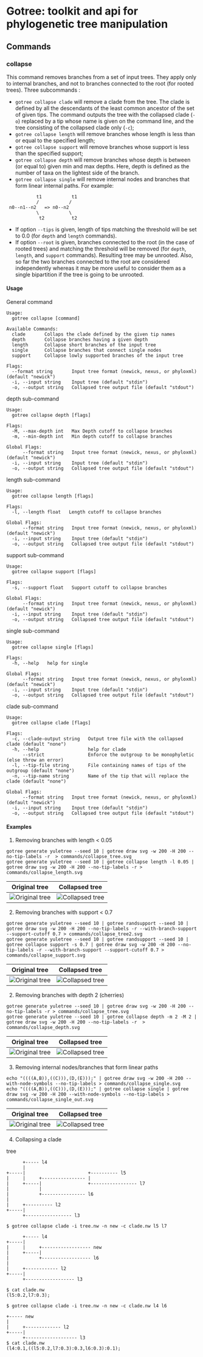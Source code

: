 # Gotree: toolkit and api for phylogenetic tree manipulation

## Commands

### collapse
This command removes branches from a set of input trees.  They apply only to internal branches, and not to branches connected to the root (for rooted trees). Three subcommands :
* `gotree collapse clade` will remove a clade from the tree. The clade is defined by all the descendants of the least common ancestor of the set of given tips. The command outputs the tree with the collapsed clade (`-o`) replaced by a tip whose name is given on the command line, and the tree consisting of the collapsed clade only (`-c`);
* `gotree collapse length`  will remove branches whose length is less than or equal to the specified length;
* `gotree collapse support` will remove branches whose support is less than the specified support;
* `gotree collapse depth` will remove branches whose depth is between (or equal to) given min and max depths. Here, depth is defined as the number of taxa on the lightest side of the branch.
* `gotree collapse single` will remove internal nodes and branches that form linear internal paths. For example:

```
           t1           t1
           /	       /
 n0--n1--n2   => n0--n2
           \	       \
            t2          t2
```

- If option `--tips` is given, length of tips matching the threshold will be set to 0.0 (for `depth` and `length` commands).
- If option `--root` is given, branches connected to the root (in the case of rooted trees) and matching the threshold will be removed (for `depth`, `length`, and `support` commands). Resulting tree may be unrooted. Also, so far the two branches connected to the root are considered independently whereas it may be more useful to consider them as a single bipartition if the tree is going to be unrooted.

#### Usage

General command
```
Usage:
  gotree collapse [command]

Available Commands:
  clade       Collaps the clade defined by the given tip names
  depth       Collapse branches having a given depth
  length      Collapse short branches of the input tree
  single      Collapse branches that connect single nodes
  support     Collapse lowly supported branches of the input tree

Flags:
  --format string       Input tree format (newick, nexus, or phyloxml) (default "newick")
  -i, --input string    Input tree (default "stdin")
  -o, --output string   Collapsed tree output file (default "stdout")
```

depth sub-command
```
Usage:
  gotree collapse depth [flags]

Flags:
  -M, --max-depth int   Max Depth cutoff to collapse branches
  -m, --min-depth int   Min depth cutoff to collapse branches

Global Flags:
      --format string   Input tree format (newick, nexus, or phyloxml) (default "newick")
  -i, --input string    Input tree (default "stdin")
  -o, --output string   Collapsed tree output file (default "stdout")
```

length sub-command
```
Usage:
  gotree collapse length [flags]

Flags:
  -l, --length float   Length cutoff to collapse branches

Global Flags:
      --format string   Input tree format (newick, nexus, or phyloxml) (default "newick")
  -i, --input string    Input tree (default "stdin")
  -o, --output string   Collapsed tree output file (default "stdout")
```

support sub-command
```
Usage:
  gotree collapse support [flags]

Flags:
  -s, --support float   Support cutoff to collapse branches

Global Flags:
      --format string   Input tree format (newick, nexus, or phyloxml) (default "newick")
  -i, --input string    Input tree (default "stdin")
  -o, --output string   Collapsed tree output file (default "stdout")
```

single sub-command
```
Usage:
  gotree collapse single [flags]

Flags:
  -h, --help   help for single

Global Flags:
      --format string   Input tree format (newick, nexus, or phyloxml) (default "newick")
  -i, --input string    Input tree (default "stdin")
  -o, --output string   Collapsed tree output file (default "stdout")
```

clade sub-command
```
Usage:
  gotree collapse clade [flags]

Flags:
  -c, --clade-output string   Output tree file with the collapsed clade (default "none")
  -h, --help                  help for clade
      --strict                Enforce the outgroup to be monophyletic (else throw an error)
  -l, --tip-file string       File containing names of tips of the outgroup (default "none")
  -n, --tip-name string       Name of the tip that will replace the clade (default "none")

Global Flags:
      --format string   Input tree format (newick, nexus, or phyloxml) (default "newick")
  -i, --input string    Input tree (default "stdin")
  -o, --output string   Collapsed tree output file (default "stdout")
```

#### Examples

1. Removing branches with length < 0.05

```
gotree generate yuletree --seed 10 | gotree draw svg -w 200 -H 200 --no-tip-labels -r  > commands/collapse_tree.svg
gotree generate yuletree --seed 10 | gotree collapse length -l 0.05 | gotree draw svg -w 200 -H 200 --no-tip-labels -r > commands/collapse_length.svg
```
Original tree                       |             Collapsed tree
------------------------------------|---------------------------------------
![Original tree](collapse_tree.svg) | ![Collapsed tree](collapse_length.svg)

2. Removing branches with support < 0.7

```
gotree generate yuletree --seed 10 | gotree randsupport --seed 10 | gotree draw svg -w 200 -H 200 --no-tip-labels -r --with-branch-support --support-cutoff 0.7 > commands/collapse_tree2.svg
gotree generate yuletree --seed 10 | gotree randsupport --seed 10 | gotree collapse support -s 0.7 | gotree draw svg -w 200 -H 200 --no-tip-labels -r --with-branch-support --support-cutoff 0.7 > commands/collapse_support.svg
```

Original tree                       |             Collapsed tree
------------------------------------|---------------------------------------
![Original tree](collapse_tree2.svg)| ![Collapsed tree](collapse_support.svg)

2. Removing branches with depth 2 (cherries)

```
gotree generate yuletree --seed 10 | gotree draw svg -w 200 -H 200 --no-tip-labels -r > commands/collapse_tree.svg
gotree generate yuletree --seed 10 | gotree collapse depth -m 2 -M 2 | gotree draw svg -w 200 -H 200 --no-tip-labels -r  > commands/collapse_depth.svg
```

Original tree                       |             Collapsed tree
------------------------------------|---------------------------------------
![Original tree](collapse_tree.svg)| ![Collapsed tree](collapse_depth.svg)

3. Removing internal nodes/branches that form linear paths

```
echo "((((A,B)),((C))),(D,(E)));" | gotree draw svg -w 200 -H 200 --with-node-symbols --no-tip-labels > commands/collapse_single.svg
echo "((((A,B)),((C))),(D,(E)));" | gotree collapse single | gotree draw svg -w 200 -H 200 --with-node-symbols --no-tip-labels > commands/collapse_single_out.svg
```

Original tree                       |             Collapsed tree
------------------------------------|---------------------------------------
![Original tree](collapse_single.svg)| ![Collapsed tree](collapse_single_out.svg)

4. Collapsing a clade

tree
```
      +----- l4                                   
      |                                           
+-----|                       +---------- l5      
|     |     +---------------- |                   
|     +-----|                 +----------------- l7
|           |                                     
|           +---------------- l6                  
|                                                 
|     +---------- l2                              
+-----|                                           
      +----------------- l3                       
```

```
$ gotree collapse clade -i tree.nw -n new -c clade.nw l5 l7

      +----- l4                    
+-----|                            
|     |     +------------------ new
|     +-----|                      
|           +------------------ l6 
|                                  
|     +------------ l2             
+-----|                            
      +------------------ l3       

$ cat clade.nw
(l5:0.2,l7:0.3);
```


```
$ gotree collapse clade -i tree.nw -n new -c clade.nw l4 l6

+----- new                    
|                             
|     +------------- l2       
+-----|                       
      +------------------- l3 
$ cat clade.nw
(l4:0.1,((l5:0.2,l7:0.3):0.3,l6:0.3):0.1);
```
